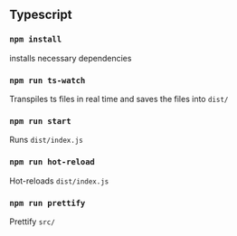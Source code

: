 ## Typescript

### `npm install`
installs necessary dependencies

### `npm run ts-watch`
Transpiles ts files in real time and saves the files into `dist/`

### `npm run start`
Runs `dist/index.js`

### `npm run hot-reload`
Hot-reloads `dist/index.js`

### `npm run prettify`
Prettify `src/`